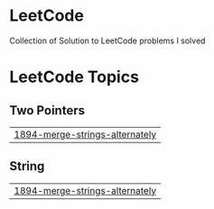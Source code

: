 # LeetCode
Collection of Solution to LeetCode problems I solved

<!---LeetCode Topics Start-->
# LeetCode Topics
## Two Pointers
|  |
| ------- |
| [1894-merge-strings-alternately](https://github.com/essey1/LeetCode/tree/master/1894-merge-strings-alternately) |
## String
|  |
| ------- |
| [1894-merge-strings-alternately](https://github.com/essey1/LeetCode/tree/master/1894-merge-strings-alternately) |
<!---LeetCode Topics End-->